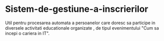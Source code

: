 # Sistem-de-gestiune-a-inscrierilor

Util pentru procesarea automata a persoanelor care doresc sa participe in diversele activitati educationale organizate , de tipul evenimentului "Cum sa incepi o cariera in IT".
